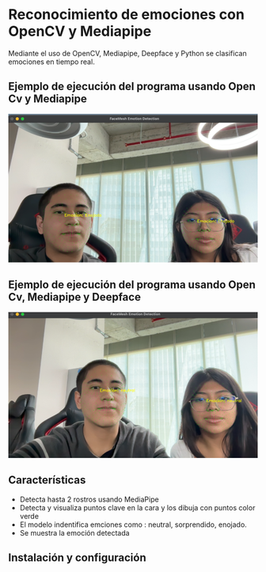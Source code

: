 # Reconocimiento de emociones con OpenCV y Mediapipe
Mediante el uso de OpenCV, Mediapipe, Deepface y Python se clasifican emociones en tiempo real.

## Ejemplo de ejecución del programa usando Open Cv y Mediapipe
![Ejemplo de Detección](imagenes/imagen1.png)
## Ejemplo de ejecución del programa usando Open Cv, Mediapipe y Deepface
![Ejemplo de Detección](imagenes/imagen2.png)

## Características
- Detecta hasta 2 rostros usando MediaPipe
- Detecta y visualiza puntos clave en la cara y los dibuja con puntos color verde
- El modelo indentifica emciones como : neutral, sorprendido, enojado.
- Se muestra la emoción detectada

## Instalación y configuración 
